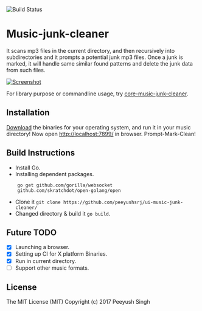 ![Build Status](https://circleci.com/gh/peeyushsrj/ui-music-junk-cleaner.png?style=shield)

# Music-junk-cleaner

It scans mp3 files in the current directory, and then recursively into subdirectories and it prompts a potential junk mp3 files. Once a junk is marked, it will handle same similar found patterns and delete the junk data from such files. 

[![Screenshot](https://s20.postimg.org/lrrw1qf65/Screenshot_from_2017-06-23_19-27-01.png)](https://postimg.org/image/66akhs37t/)

For library purpose or commandline usage, try [core-music-junk-cleaner](https://github.com/peeyushsrj/core-music-junk-cleaner).

## Installation

[Download](https://github.com/peeyushsrj/ui-music-junk-cleaner/releases) the binaries for your operating system, and run it in your music directory! Now open [http://localhost:7899/](http://localhost:7899/) in browser. Prompt-Mark-Clean!


## Build Instructions

- Install Go.
- Installing dependent packages.  
```
	go get github.com/gorilla/websocket
	github.com/skratchdot/open-golang/open
```
- Clone it `git clone https://github.com/peeyushsrj/ui-music-junk-cleaner/`
- Changed directory & build it `go build`.


## Future TODO

- [x] Launching a browser.
- [x] Setting up CI for X platform Binaries.
- [x] Run in current directory.
- [ ] Support other music formats.

## License

The MIT License (MIT) Copyright (c) 2017 Peeyush Singh